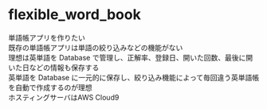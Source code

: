 # flexible_word_book

単語帳アプリを作りたい  
既存の単語帳アプリは単語の絞り込みなどの機能がない  
理想は英単語を Database で管理し、正解率、登録日、開いた回数、最後に開いた日などの情報も保存する  
英単語を Database に一元的に保存し、絞り込み機能によって毎回違う英単語帳を自動で作成するのが理想  
ホスティングサーバはAWS Cloud9
